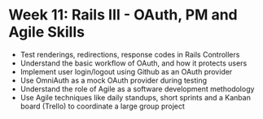 # Week 11: Rails III - OAuth, PM and Agile Skills

- Test renderings, redirections, response codes in Rails Controllers
- Understand the basic workflow of OAuth, and how it protects users
- Implement user login/logout using Github as an OAuth provider
- Use OmniAuth as a mock OAuth provider during testing
- Understand the role of Agile as a software development methodology
- Use Agile techniques like daily standups, short sprints and a Kanban board (Trello) to coordinate a large group project
